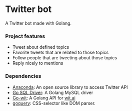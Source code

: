# Twitter bot

A Twitter bot made with Golang. 

### Project features

- Tweet about defined topics
- Favorite tweets that are related to those topics
- Follow people that are tweeting about those topics
- Reply nicely to mentions

### Dependencies

- [Anaconda](https://github.com/ChimeraCoder/anaconda): An open source library to access Twitter API
- [Go SQL Driver](https://github.com/go-sql-driver/mysql): A Golang MySQL driver
- [Go-wit](https://github.com/jsgoecke/go-wit): A Golang API for [wit.ai](https://wit.ai/)
- [goquery](https://github.com/PuerkitoBio/goquery): CSS-selector like DOM parser.
